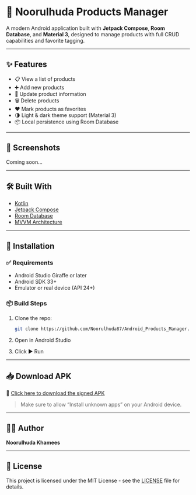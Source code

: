 # 📱 Noorulhuda Products Manager

A modern Android application built with **Jetpack Compose**, **Room Database**, and **Material 3**, designed to manage products with full CRUD capabilities and favorite tagging.

---

## ✨ Features

- 📋 View a list of products
- ➕ Add new products
- 📝 Update product information
- 🗑️ Delete products
- ❤️ Mark products as favorites
- 🌗 Light & dark theme support (Material 3)
- 📦 Local persistence using Room Database

---

## 📸 Screenshots

Coming soon...

---

## 🛠️ Built With

- [Kotlin](https://kotlinlang.org/)
- [Jetpack Compose](https://developer.android.com/jetpack/compose)
- [Room Database](https://developer.android.com/training/data-storage/room)
- [MVVM Architecture](https://developer.android.com/topic/architecture)

---

## 🚀 Installation

### ✅ Requirements
- Android Studio Giraffe or later
- Android SDK 33+
- Emulator or real device (API 24+)

### 📦 Build Steps
1. Clone the repo:
   ```bash
   git clone https://github.com/Noorulhuda87/Android_Products_Manager.git
   ```

2. Open in Android Studio

3. Click ▶️ Run

---

## 📥 Download APK

🔗 [Click here to download the signed APK](https://github.com/Noorulhuda87/Android_Products_Manager/releases)

> Make sure to allow “Install unknown apps” on your Android device.

---

## 👩‍💻 Author

**Noorulhuda Khamees**  

---

## 📄 License

This project is licensed under the MIT License - see the [LICENSE](LICENSE) file for details.
